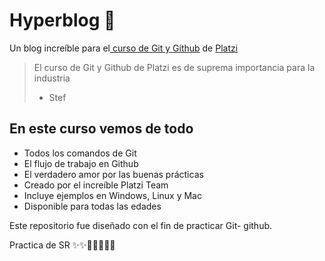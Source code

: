 # Hyperblog 💚
Un blog increíble para el[ curso de Git y Github](https://platzi.com/cursos/git-github/ " curso de Git y Github") de [Platzi](https://platzi.com/ "Platzi")
> El curso de Git y Github de Platzi es de suprema importancia para la industria 
> - Stef

## En este curso vemos de todo
* Todos los comandos de Git
* El flujo de trabajo en Github
* El verdadero amor por las buenas prácticas
* Creado por el increíble Platzi Team
* Incluye ejemplos en Windows, Linux y Mac
* Disponible para todas las edades

Este repositorio fue diseñado con el fin de practicar Git- github. 

Practica de SR ✨✨🎉🎊🎍🎎🎋
